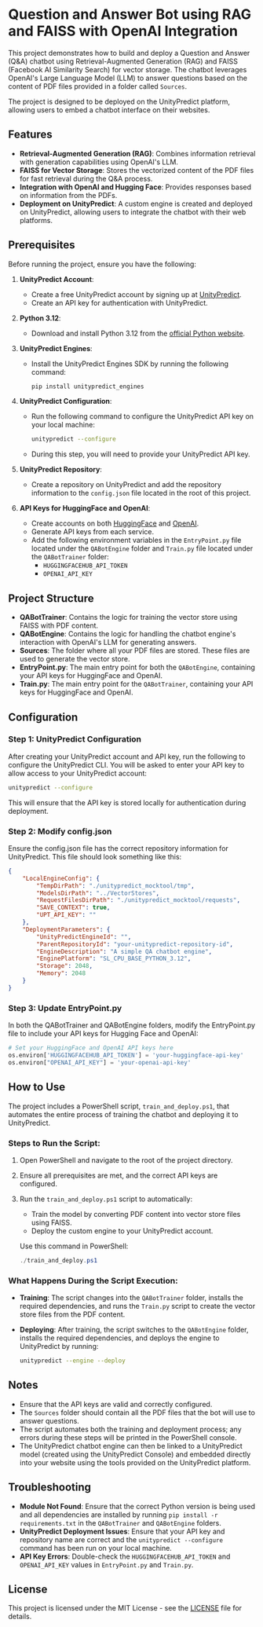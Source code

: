 # Question and Answer Bot using RAG and FAISS with OpenAI Integration

This project demonstrates how to build and deploy a Question and Answer (Q&A) chatbot using Retrieval-Augmented Generation (RAG) and FAISS (Facebook AI Similarity Search) for vector storage. The chatbot leverages OpenAI's Large Language Model (LLM) to answer questions based on the content of PDF files provided in a folder called `Sources`.

The project is designed to be deployed on the UnityPredict platform, allowing users to embed a chatbot interface on their websites.

## Features

- **Retrieval-Augmented Generation (RAG)**: Combines information retrieval with generation capabilities using OpenAI's LLM.
- **FAISS for Vector Storage**: Stores the vectorized content of the PDF files for fast retrieval during the Q&A process.
- **Integration with OpenAI and Hugging Face**: Provides responses based on information from the PDFs.
- **Deployment on UnityPredict**: A custom engine is created and deployed on UnityPredict, allowing users to integrate the chatbot with their web platforms.

## Prerequisites

Before running the project, ensure you have the following:

1. **UnityPredict Account**:
   - Create a free UnityPredict account by signing up at [UnityPredict](https://unitypredict.com).
   - Create an API key for authentication with UnityPredict.

2. **Python 3.12**:
   - Download and install Python 3.12 from the [official Python website](https://www.python.org/downloads/).

3. **UnityPredict Engines**:
   - Install the UnityPredict Engines SDK by running the following command:
     ```bash
     pip install unitypredict_engines
     ```

4. **UnityPredict Configuration**:
   - Run the following command to configure the UnityPredict API key on your local machine:
     ```bash
     unitypredict --configure
     ```
   - During this step, you will need to provide your UnityPredict API key.

5. **UnityPredict Repository**:
   - Create a repository on UnityPredict and add the repository information to the `config.json` file located in the root of this project.

6. **API Keys for HuggingFace and OpenAI**:
   - Create accounts on both [HuggingFace](https://huggingface.co/) and [OpenAI](https://openai.com/).
   - Generate API keys from each service.
   - Add the following environment variables in the `EntryPoint.py` file located under the `QABotEngine` folder and `Train.py` file located under the `QABotTrainer` folder:
     - `HUGGINGFACEHUB_API_TOKEN`
     - `OPENAI_API_KEY`

## Project Structure

- **QABotTrainer**: Contains the logic for training the vector store using FAISS with PDF content.
- **QABotEngine**: Contains the logic for handling the chatbot engine's interaction with OpenAI's LLM for generating answers.
- **Sources**: The folder where all your PDF files are stored. These files are used to generate the vector store.
- **EntryPoint.py**: The main entry point for both the `QABotEngine`, containing your API keys for HuggingFace and OpenAI.
- **Train.py**: The main entry point for the `QABotTrainer`, containing your API keys for HuggingFace and OpenAI.

## Configuration

### Step 1: UnityPredict Configuration

After creating your UnityPredict account and API key, run the following to configure the UnityPredict CLI. You will be asked to enter your API key to allow access to your UnityPredict account:

```bash
unitypredict --configure
```

This will ensure that the API key is stored locally for authentication during deployment.

### Step 2: Modify config.json

Ensure the config.json file has the correct repository information for UnityPredict. This file should look something like this:

```json
{
    "LocalEngineConfig": {
        "TempDirPath": "./unitypredict_mocktool/tmp",
        "ModelsDirPath": "../VectorStores",
        "RequestFilesDirPath": "./unitypredict_mocktool/requests",
        "SAVE_CONTEXT": true,
        "UPT_API_KEY": ""
    },
    "DeploymentParameters": {
        "UnityPredictEngineId": "",
        "ParentRepositoryId": "your-unitypredict-repository-id",
        "EngineDescription": "A simple QA chatbot engine",
        "EnginePlatform": "SL_CPU_BASE_PYTHON_3.12",
        "Storage": 2048,
        "Memory": 2048
    }
}
```


### Step 3: Update EntryPoint.py

In both the QABotTrainer and QABotEngine folders, modify the EntryPoint.py file to include your API keys for Hugging Face and OpenAI:

```python
# Set your HuggingFace and OpenAI API keys here
os.environ['HUGGINGFACEHUB_API_TOKEN'] = 'your-huggingface-api-key'
os.environ["OPENAI_API_KEY"] = 'your-openai-api-key'
```

## How to Use

The project includes a PowerShell script, `train_and_deploy.ps1`, that automates the entire process of training the chatbot and deploying it to UnityPredict.

### Steps to Run the Script:

1. Open PowerShell and navigate to the root of the project directory.
   
2. Ensure all prerequisites are met, and the correct API keys are configured.

3. Run the `train_and_deploy.ps1` script to automatically:

   - Train the model by converting PDF content into vector store files using FAISS.
   - Deploy the custom engine to your UnityPredict account.

   Use this command in PowerShell:

   ```powershell
   ./train_and_deploy.ps1
   ```

### What Happens During the Script Execution:

- **Training**: The script changes into the `QABotTrainer` folder, installs the required dependencies, and runs the `Train.py` script to create the vector store files from the PDF content.
- **Deploying**: After training, the script switches to the `QABotEngine` folder, installs the required dependencies, and deploys the engine to UnityPredict by running:
  
  ```bash
  unitypredict --engine --deploy
  ```

## Notes

- Ensure that the API keys are valid and correctly configured.
- The `Sources` folder should contain all the PDF files that the bot will use to answer questions.
- The script automates both the training and deployment process; any errors during these steps will be printed in the PowerShell console.
- The UnityPredict chatbot engine can then be linked to a UnityPredict model (created using the UnityPredict Console) and embedded directly into your website using the tools provided on the UnityPredict platform.

## Troubleshooting

- **Module Not Found**: Ensure that the correct Python version is being used and all dependencies are installed by running `pip install -r requirements.txt` in the `QABotTrainer` and `QABotEngine` folders.
- **UnityPredict Deployment Issues**: Ensure that your API key and repository name are correct and the `unitypredict --configure` command has been run on your local machine.
- **API Key Errors**: Double-check the `HUGGINGFACEHUB_API_TOKEN` and `OPENAI_API_KEY` values in `EntryPoint.py` and `Train.py`.

## License

This project is licensed under the MIT License - see the [LICENSE](LICENSE) file for details.
